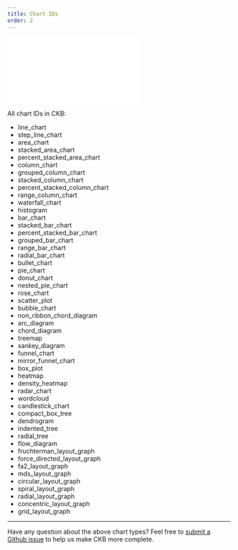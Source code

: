```yaml
---
title: Chart IDs
order: 2
---
```


<embed src='@/docs/common/style.md'></embed>


All chart IDs in CKB:

* line\_chart
* step\_line\_chart
* area\_chart
* stacked\_area\_chart
* percent\_stacked\_area\_chart
* column\_chart
* grouped\_column\_chart
* stacked\_column\_chart
* percent\_stacked\_column\_chart
* range\_column\_chart
* waterfall\_chart
* histogram
* bar\_chart
* stacked\_bar\_chart
* percent\_stacked\_bar\_chart
* grouped\_bar\_chart
* range\_bar\_chart
* radial\_bar\_chart
* bullet\_chart
* pie\_chart
* donut\_chart
* nested\_pie\_chart
* rose\_chart
* scatter\_plot
* bubble\_chart
* non\_ribbon\_chord\_diagram
* arc\_diagram
* chord\_diagram
* treemap
* sankey\_diagram
* funnel\_chart
* mirror\_funnel\_chart
* box\_plot
* heatmap
* density\_heatmap
* radar\_chart
* wordcloud
* candlestick\_chart
* compact\_box\_tree
* dendrogram
* indented\_tree
* radial\_tree
* flow\_diagram
* fruchterman\_layout\_graph
* force\_directed\_layout\_graph
* fa2\_layout\_graph
* mds\_layout\_graph
* circular\_layout\_graph
* spiral\_layout\_graph
* radial\_layout\_graph
* concentric\_layout\_graph
* grid\_layout\_graph

----

Have any question about the above chart types? Feel free to [submit a Github issue](https://github.com/antvis/AVA/issues/new) to help us make CKB more complete.


